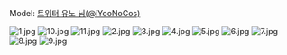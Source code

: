 ﻿---
dddd: 2024.08.03 rz스튜디오동양 해등절 감우
nickname: 유노
sns_type: x
sns_id: iYooNoCos
---

<a name="iYooNoCos"></a>
Model: <a href="https://x.com/iYooNoCos" target="_blank">트위터 유노 님(@iYooNoCos)</a>

![1.jpg](/assets/img/2024/08-03/1.jpg)
![10.jpg](/assets/img/2024/08-03/10.jpg)
![11.jpg](/assets/img/2024/08-03/11.jpg)
![2.jpg](/assets/img/2024/08-03/2.jpg)
![3.jpg](/assets/img/2024/08-03/3.jpg)
![4.jpg](/assets/img/2024/08-03/4.jpg)
![5.jpg](/assets/img/2024/08-03/5.jpg)
![6.jpg](/assets/img/2024/08-03/6.jpg)
![7.jpg](/assets/img/2024/08-03/7.jpg)
![8.jpg](/assets/img/2024/08-03/8.jpg)
![9.jpg](/assets/img/2024/08-03/9.jpg)